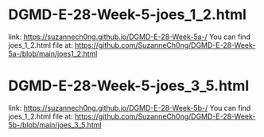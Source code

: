 # DGMD-E-28-Week-5-joes_1_2.html
link: https://suzannech0ng.github.io/DGMD-E-28-Week-5a-/
You can find joes_1_2.html file at: 
https://github.com/SuzanneCh0ng/DGMD-E-28-Week-5a-/blob/main/joes1_2.html

# DGMD-E-28-Week-5-joes_3_5.html
link: https://suzannech0ng.github.io/DGMD-E-28-Week-5b-/
You can find joes_1_2.html file at: 
https://github.com/SuzanneCh0ng/DGMD-E-28-Week-5b-/blob/main/joes_3_5.html

